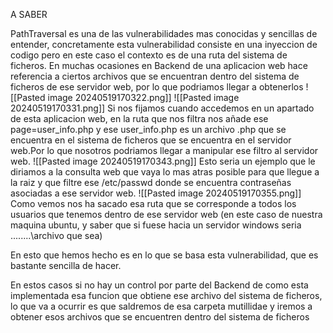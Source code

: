 A SABER

PathTraversal es una de las vulnerabilidades mas conocidas y sencillas de entender, concretamente esta vulnerabilidad consiste en una inyeccion de codigo pero en este caso el contexto es de una ruta del sistema de ficheros. En muchas ocasiones en Backend de una aplicacion web hace referencia a ciertos archivos que se encuentran dentro del sistema de ficheros de ese servidor web, por lo que podriamos llegar a obtenerlos
![[Pasted image 20240519170322.png]]
![[Pasted image 20240519170331.png]]
Si nos fijamos cuando accedemos en un apartado de esta aplicacion web, en la ruta que nos filtra nos añade ese page=user_info.php y ese user_info.php es un archivo .php que se encuentra en el sistema de ficheros que se encuentra en el servidor web.Por lo que nosotros podriamos llegar a manipular ese filtro al servidor web.
![[Pasted image 20240519170343.png]]
Esto seria un ejemplo que le diriamos a la consulta web que vaya lo mas atras posible para que llegue a la raiz y que filtre ese /etc/passwd donde se encuentra contraseñas asociadas a ese servidor web.
![[Pasted image 20240519170355.png]]
Como vemos nos ha sacado esa ruta que se corresponde a todos los usuarios que tenemos dentro de ese servidor web (en este caso de nuestra maquina ubuntu, y saber que si fuese hacia un servidor windows seria ..\..\..\..\archivo que sea)

En esto que hemos hecho es en lo que se basa esta vulnerabilidad, que es bastante sencilla de hacer.

En estos casos si no hay un control por parte del Backend de como esta implementada esa funcion que obtiene ese archivo del sistema de ficheros, lo que va a ocurrir es que saldremos de esa carpeta mutillidae y iremos a obtener esos archivos que se encuentren dentro del sistema de ficheros